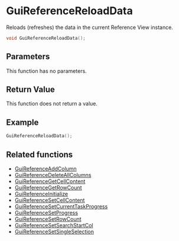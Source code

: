 # GuiReferenceReloadData

Reloads (refreshes) the data in the current Reference View instance.

```c++
void GuiReferenceReloadData();
```

## Parameters

This function has no parameters.

## Return Value

This function does not return a value.

## Example

```c++
GuiReferenceReloadData();
```

## Related functions

- [GuiReferenceAddColumn](./GuiReferenceAddColumn.md)
- [GuiReferenceDeleteAllColumns](./GuiReferenceDeleteAllColumns.md)
- [GuiReferenceGetCellContent](./GuiReferenceGetCellContent.md)
- [GuiReferenceGetRowCount](./GuiReferenceGetRowCount.md)
- [GuiReferenceInitialize](./GuiReferenceInitialize.md)
- [GuiReferenceSetCellContent](./GuiReferenceSetCellContent.md)
- [GuiReferenceSetCurrentTaskProgress](./GuiReferenceSetCurrentTaskProgress.md)
- [GuiReferenceSetProgress](./GuiReferenceSetProgress.md)
- [GuiReferenceSetRowCount](./GuiReferenceSetRowCount.md)
- [GuiReferenceSetSearchStartCol](./GuiReferenceSetSearchStartCol.md)
- [GuiReferenceSetSingleSelection](./GuiReferenceSetSingleSelection.md)
